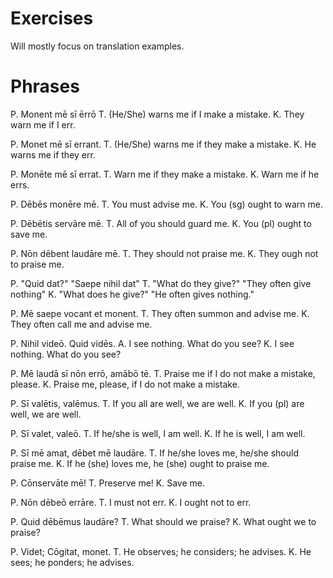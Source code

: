 # Exercises

Will mostly focus on translation examples.

# Phrases

P. Monent mē sī ērrō
T. (He/She) warns me if I make a mistake.
K. They warn me if I err.

P. Monet mē sī errant.
T. (He/She) warns me if they make a mistake. 
K. He warns me if they err.

P. Monēte mē sī errat.
T. Warn me if they make a mistake.
K. Warn me if he errs.

P. Dēbēs monēre mē.
T. You must advise me.
K. You (sg) ought to warn me.

P. Dēbētis servāre mē. 
T. All of you should guard me.
K. You (pl) ought to save me.

P. Nōn dēbent laudāre mē.
T. They should not praise me.
K. They ough not to praise me.

P. "Quid dat?" "Saepe nihil dat"
T. "What do they give?"  "They often give nothing"
K. "What does he give?" "He often gives nothing."

P. Mē saepe vocant et monent.
T. They often summon and advise me.
K. They often call me and advise me.

P. Nihil videō.  Quid vidēs.
A. I see nothing.  What do you see?
K. I see nothing.  What do you see?

P. Mē laudā sī nōn errō, amābō tē.
T. Praise me if I do not make a mistake, please.
K. Praise me, please, if I do not make a mistake.

P. Sī valētis, valēmus.
T. If you all are well, we are well.
K. If you (pl) are well, we are well.

P. Sī valet, valeō.
T. If he/she is well, I am well.
K. If he is well, I am well.

P. Sī mē amat, dēbet mē laudāre.
T. If he/she loves me, he/she should praise me.
K. If he (she) loves me, he (she) ought to praise me.

P. Cōnservāte mē!
T. Preserve me!
K. Save me.

P. Nōn dēbeō errāre.
T. I must not err.
K. I ought not to err.

P. Quid dēbēmus laudāre?
T. What should we praise?
K. What ought we to praise?

P. Videt; Cōgitat, monet.
T. He observes; he considers; he advises.
K. He sees; he ponders; he advises.